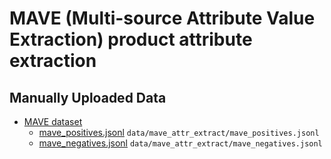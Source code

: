 # MAVE (Multi-source Attribute Value Extraction) product attribute extraction

## Manually Uploaded Data
- [MAVE dataset](https://github.com/google-research-datasets/MAVE)
    - [mave_positives.jsonl](mave_positives.jsonl.dvc) `data/mave_attr_extract/mave_positives.jsonl`
    - [mave_negatives.jsonl](mave_negatives.jsonl.dvc) `data/mave_attr_extract/mave_negatives.jsonl`